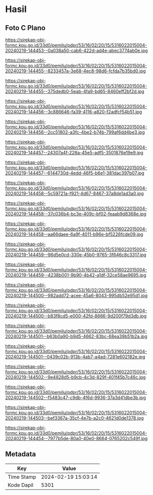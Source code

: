 # Hasil

## Foto C Plano

https://sirekap-obj-formc.kpu.go.id/33d0/pemilu/pdpr/53/16/02/20/15/5316022015004-20240219-144453--0a038a50-cab6-422d-ad4e-abec3774ab0e.jpg

https://sirekap-obj-formc.kpu.go.id/33d0/pemilu/pdpr/53/16/02/20/15/5316022015004-20240219-144455--8233457a-3e68-4ec8-98d6-fcfda7b35bd0.jpg

https://sirekap-obj-formc.kpu.go.id/33d0/pemilu/pdpr/53/16/02/20/15/5316022015004-20240219-144455--375dedb0-5eab-4fa9-bd65-8460eff2bf2d.jpg

https://sirekap-obj-formc.kpu.go.id/33d0/pemilu/pdpr/53/16/02/20/15/5316022015004-20240219-144456--3c886646-fa39-4116-a820-f2adfcf54b51.jpg

https://sirekap-obj-formc.kpu.go.id/33d0/pemilu/pdpr/53/16/02/20/15/5316022015004-20240219-144456--2cc51802-a3fc-4be2-b74b-799af6dd4be3.jpg

https://sirekap-obj-formc.kpu.go.id/33d0/pemilu/pdpr/53/16/02/20/15/5316022015004-20240219-144457--24307a4f-228a-45e5-adf5-3501876e19e9.jpg

https://sirekap-obj-formc.kpu.go.id/33d0/pemilu/pdpr/53/16/02/20/15/5316022015004-20240219-144457--6144730d-4edd-46f5-b6e1-381dac397b07.jpg

https://sirekap-obj-formc.kpu.go.id/33d0/pemilu/pdpr/53/16/02/20/15/5316022015004-20240219-144458--5c59721a-f921-4d67-8467-37a8de1ad3a0.jpg

https://sirekap-obj-formc.kpu.go.id/33d0/pemilu/pdpr/53/16/02/20/15/5316022015004-20240219-144458--37c036b4-bc3e-409c-bf02-feaab9d8368e.jpg

https://sirekap-obj-formc.kpu.go.id/33d0/pemilu/pdpr/53/16/02/20/15/5316022015004-20240219-144458--aa66daee-6a9f-4011-b96e-bf5226fcde09.jpg

https://sirekap-obj-formc.kpu.go.id/33d0/pemilu/pdpr/53/16/02/20/15/5316022015004-20240219-144459--96d5e0cd-330e-45b0-9765-3f646c8c3317.jpg

https://sirekap-obj-formc.kpu.go.id/33d0/pemilu/pdpr/53/16/02/20/15/5316022015004-20240219-144459--4238b001-9b90-4b42-a1df-32ce58ae9695.jpg

https://sirekap-obj-formc.kpu.go.id/33d0/pemilu/pdpr/53/16/02/20/15/5316022015004-20240219-144500--982add72-acee-45a6-8043-995db52e95d1.jpg

https://sirekap-obj-formc.kpu.go.id/33d0/pemilu/pdpr/53/16/02/20/15/5316022015004-20240219-144500--b83f8cd5-e000-42fd-8666-9d200f79d3db.jpg

https://sirekap-obj-formc.kpu.go.id/33d0/pemilu/pdpr/53/16/02/20/15/5316022015004-20240219-144501--b63b0a90-b9d5-4662-83bc-68ea39b51b2a.jpg

https://sirekap-obj-formc.kpu.go.id/33d0/pemilu/pdpr/53/16/02/20/15/5316022015004-20240219-144501--0439c02b-913b-4ab7-a4ad-7281e602182e.jpg

https://sirekap-obj-formc.kpu.go.id/33d0/pemilu/pdpr/53/16/02/20/15/5316022015004-20240219-144502--9e4828d5-b9cb-4c3d-829f-401f45b7c46c.jpg

https://sirekap-obj-formc.kpu.go.id/33d0/pemilu/pdpr/53/16/02/20/15/5316022015004-20240219-144502--f5483c47-c9db-4f6d-9936-37a3d41dbe3b.jpg

https://sirekap-obj-formc.kpu.go.id/33d0/pemilu/pdpr/53/16/02/20/15/5316022015004-20240219-144503--bef3367a-35cf-4e7b-a2c0-4621d0de1378.jpg

https://sirekap-obj-formc.kpu.go.id/33d0/pemilu/pdpr/53/16/02/20/15/5316022015004-20240219-144454--7977b5de-80a0-40e0-8664-0765202c549f.jpg


## Metadata

| Key        | Value               |
| ---------- | ------------------- |
| Time Stamp | 2024-02-19 15:03:14 |
| Kode Dapil | 5301                |



